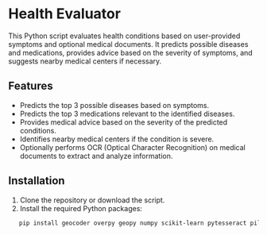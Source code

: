 # Health Evaluator

This Python script evaluates health conditions based on user-provided symptoms and optional medical documents. It predicts possible diseases and medications, provides advice based on the severity of symptoms, and suggests nearby medical centers if necessary.

## Features
- Predicts the top 3 possible diseases based on symptoms.
- Predicts the top 3 medications relevant to the identified diseases.
- Provides medical advice based on the severity of the predicted conditions.
- Identifies nearby medical centers if the condition is severe.
- Optionally performs OCR (Optical Character Recognition) on medical documents to extract and analyze information.

## Installation

1. Clone the repository or download the script.
2. Install the required Python packages:

```bash
   pip install geocoder overpy geopy numpy scikit-learn pytesseract pillow nltk
```

